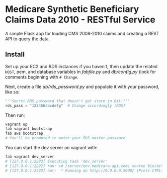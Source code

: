 # Medicare Synthetic Beneficiary Claims Data 2010 - RESTful Service

A simple Flask app for loading CMS 2008-2010 claims and creating a REST API to
query the data.

## Install
Set up your EC2 and RDS instances if you haven't, then update the related 
`HOST`, pem, and database variables in *fabfile.py* and *db/config.py* (look for
comments beginning with `# Change`. 

Next, create a file *db/rds_password.py* and populate it with your password,
like so:

```python
"""Secret RDS password that doesn't get store in Git."""
rds_pass = "123456abcdefg"  # Change accordingly (RDS)
```

Then run:

```bash
vagrant up
fab vagrant bootstrap
fab aws bootstrap
# You'll be prompted to enter your RDS master password
```

You can start the dev server on vagrant with:

```bash
fab vagrant dev_server
# [127.0.0.1:2222] Executing task 'dev_server'
# [127.0.0.1:2222] run: cd /server/env.medicare-api.com; source bin/activate; python project/server.py
# [127.0.0.1:2222] out:  * Running on http://0.0.0.0:5000/ (Press CTRL+C to quit)
```


